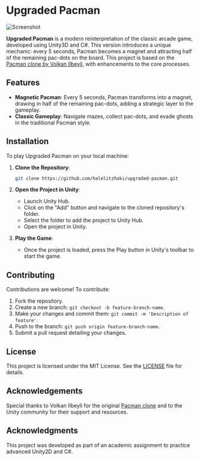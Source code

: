 
# Upgraded Pacman

![Screenshot](http://i.imgur.com/GQcmfQY.png)

**Upgraded Pacman** is a modern reinterpretation of the classic arcade game, developed using Unity3D and C#.
This version introduces a unique mechanic: every 5 seconds, Pacman becomes a magnet and attracting half of the remaining pac-dots on the board.
This project is based on the [Pacman clone by Volkan Ilbeyli](https://github.com/vilbeyli/Pacman), with enhancements to the core processes.

## Features

- **Magnetic Pacman**: Every 5 seconds, Pacman transforms into a magnet, drawing in half of the remaining pac-dots, adding a strategic layer to the gameplay.
- **Classic Gameplay**: Navigate mazes, collect pac-dots, and evade ghosts in the traditional Pacman style.

## Installation

To play Upgraded Pacman on your local machine:

1. **Clone the Repository**:

   ```bash
   git clone https://github.com/halelitzhaki/upgraded-pacman.git
   ```

2. **Open the Project in Unity**:

   - Launch Unity Hub.
   - Click on the "Add" button and navigate to the cloned repository's folder.
   - Select the folder to add the project to Unity Hub.
   - Open the project in Unity.

3. **Play the Game**:

   - Once the project is loaded, press the Play button in Unity's toolbar to start the game.

## Contributing

Contributions are welcome! To contribute:

1. Fork the repository.
2. Create a new branch: `git checkout -b feature-branch-name`.
3. Make your changes and commit them: `git commit -m 'Description of feature'`.
4. Push to the branch: `git push origin feature-branch-name`.
5. Submit a pull request detailing your changes.

## License

This project is licensed under the MIT License. See the [LICENSE](LICENSE) file for details.

## Acknowledgements

Special thanks to Volkan Ilbeyli for the original [Pacman clone](https://github.com/vilbeyli/Pacman) and to the Unity community for their support and resources.

## Acknowledgments

This project was developed as part of an academic assignment to practice advanced Unity2D and C#.
